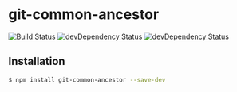 # git-common-ancestor

[![Build Status](https://travis-ci.org/TheSavior/git-common-ancestor.svg)](https://travis-ci.org/TheSavior/git-common-ancestor)
[![devDependency Status](https://david-dm.org/TheSavior/git-common-ancestor.svg)](https://david-dm.org/TheSavior/git-common-ancestor#info=devDependencies)
[![devDependency Status](https://david-dm.org/TheSavior/git-common-ancestor/dev-status.svg)](https://david-dm.org/TheSavior/git-common-ancestor#info=devDependencies)


## Installation

```sh
$ npm install git-common-ancestor --save-dev
```
